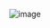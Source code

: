 ![image](https://user-images.githubusercontent.com/98686105/182006489-5b916c19-930b-4116-b5a4-a69ddf75ec20.png)
